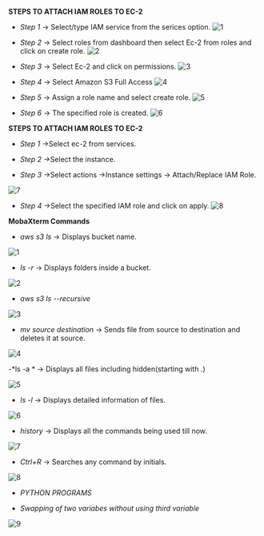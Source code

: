 **STEPS TO ATTACH IAM ROLES TO EC-2**

- *Step 1*
-> Select/type  IAM service from the serices option.
![1](https://user-images.githubusercontent.com/44541800/81148902-c7520c00-8f9a-11ea-8314-c713016cf6ac.png)



- *Step 2*
-> Select roles from dashboard then select Ec-2 from roles and click on create role.
![2](https://user-images.githubusercontent.com/44541800/81148242-89081d00-8f99-11ea-9320-ef41ca6b130b.png)



- *Step 3*
-> Select Ec-2 and click on permissions.
![3](https://user-images.githubusercontent.com/44541800/81149323-a0480a00-8f9b-11ea-84b6-3b61c9d36e14.png)



- *Step 4*
-> Select Amazon S3 Full Access 
![4](https://user-images.githubusercontent.com/44541800/81150533-a63eea80-8f9d-11ea-96a5-4dc44f5e738a.png)



- *Step 5*
-> Assign a role name and select create role.
![5](https://user-images.githubusercontent.com/44541800/81152728-d7b8b580-8f9f-11ea-8650-ef177d11f927.png)



- *Step 6*
-> The specified role is created.
![6](https://user-images.githubusercontent.com/44541800/81153042-26fee600-8fa0-11ea-8727-22dd6b6655a6.png)





**STEPS TO ATTACH IAM ROLES TO EC-2**
- *Step 1*
->Select ec-2 from services.

- *Step 2*
->Select the instance.

- *Step 3*
->Select actions ->Instance settings -> Attach/Replace IAM Role.

![7](https://user-images.githubusercontent.com/44541800/81154707-cc668980-8fa1-11ea-94d1-0d888f1ca5df.png)

- *Step 4*
->Select the specified IAM role and click on apply.
![8](https://user-images.githubusercontent.com/44541800/81155183-4d258580-8fa2-11ea-820f-46b394a30222.png)

**MobaXterm Commands**


- *aws s3 ls* -> Displays bucket name.

![1](https://user-images.githubusercontent.com/44541800/81180894-46f6cf80-8fc9-11ea-80b2-d3269315cf33.png)



- *ls -r* -> Displays folders inside a bucket.

![2](https://user-images.githubusercontent.com/44541800/81184810-7956fb80-8fce-11ea-8549-deb91870762b.png)


- *aws s3 ls --recursive*

![3](https://user-images.githubusercontent.com/44541800/81184818-7c51ec00-8fce-11ea-8ba8-1d21ff96a32b.png)


- *mv source destination* -> Sends file from source to destination and deletes it at source.

![4](https://user-images.githubusercontent.com/44541800/81184826-7eb44600-8fce-11ea-8fd9-4ca8f3b1abe5.png)


-*ls -a * -> Displays all files including hidden(starting with .)

![5](https://user-images.githubusercontent.com/44541800/81184837-84119080-8fce-11ea-903c-3b3b16949f28.png)


- *ls -l* -> Displays detailed information of files.

![6](https://user-images.githubusercontent.com/44541800/81184859-8a077180-8fce-11ea-8e60-ca6963eec7f2.png)


- *history* -> Displays all the commands being used till now.

![7](https://user-images.githubusercontent.com/44541800/81184868-8c69cb80-8fce-11ea-83a6-5d96b6343157.png)


- *Ctrl+R* -> Searches any command by initials.

![8](https://user-images.githubusercontent.com/44541800/81184881-8f64bc00-8fce-11ea-8bc8-010592016113.png)

- *PYTHON PROGRAMS*

- *Swapping of two variabes without using third variable*

![9](https://user-images.githubusercontent.com/44541800/81184902-9390d980-8fce-11ea-82f4-f1fc2541cb20.png)




